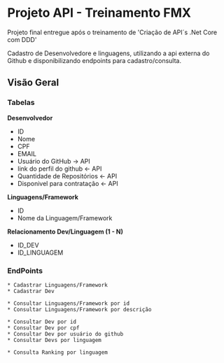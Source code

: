 # Projeto API - Treinamento FMX

Projeto final entregue após o treinamento de 'Criação de API´s .Net Core com DDD'

Cadastro de Desenvolvedore e linguagens, utilizando a api externa do Github e disponibilizando endpoints para cadastro/consulta.

## Visão Geral
### Tabelas
**Desenvolvedor**
* ID
* Nome
* CPF
* EMAIL		 
* Usuário do GitHub -> API
* link do perfil do github <- API
* Quantidade de Repositórios <- API
* Disponivel para contratação <- API
		
**Linguagens/Framework**
* ID
* Nome da Linguagem/Framework
		
**Relacionamento Dev/Linguagem (1 - N)**
* ID_DEV
* ID_LINGUAGEM
		
### EndPoints
	* Cadastrar Linguagens/Framework
	* Cadastrar Dev
	
	* Consultar Linguagens/Framework por id
	* Consultar Linguagens/Framework por descrição
	
	* Consultar Dev por id
	* Consultar Dev por cpf
	* Consultar Dev por usuário do github
	* Consultar Devs por linguagem
	
	* Consulta Ranking por linguagem
	
